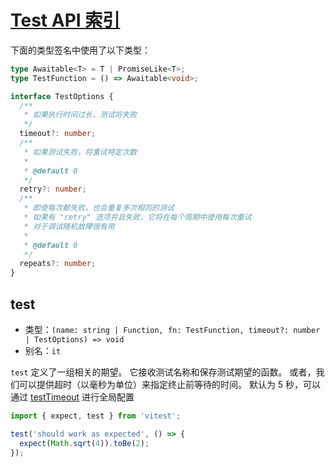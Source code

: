 # [Test API 索引](https://cn.vitest.dev/api/)

下面的类型签名中使用了以下类型：

```ts
type Awaitable<T> = T | PromiseLike<T>;
type TestFunction = () => Awaitable<void>;

interface TestOptions {
  /**
   * 如果执行时间过长，测试将失败
   */
  timeout?: number;
  /**
   * 如果测试失败，将重试特定次数
   *
   * @default 0
   */
  retry?: number;
  /**
   * 即使每次都失败，也会重复多次相同的测试
   * 如果有 "retry" 选项并且失败，它将在每个周期中使用每次重试
   * 对于调试随机故障很有用
   *
   * @default 0
   */
  repeats?: number;
}
```

## test

- 类型：`(name: string | Function, fn: TestFunction, timeout?: number | TestOptions) => void`
- 别名：`it`

`test` 定义了一组相关的期望。 它接收测试名称和保存测试期望的函数。
或者，我们可以提供超时（以毫秒为单位）来指定终止前等待的时间。 默认为 5 秒，可以通过 [testTimeout](https://cn.vitest.dev/config/#testtimeout) 进行全局配置

```ts
import { expect, test } from 'vitest';

test('should work as expected', () => {
  expect(Math.sqrt(4)).toBe(2);
});
```
